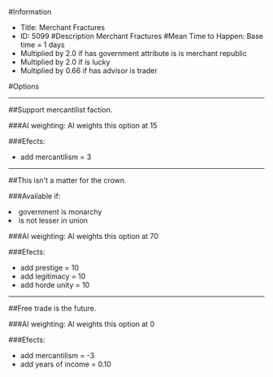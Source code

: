 #Information
 - Title: Merchant Fractures
 - ID: 5099
#Description
Merchant Fractures
#Mean Time to Happen:
Base time = 1 days
 - Multiplied by 2.0 if has government attribute is is merchant republic
 - Multiplied by 2.0 if is lucky
 - Multiplied by 0.66 if has advisor is trader

#Options

___
##Support mercantilist faction.

###AI weighting:
AI weights this option at 15


###Efects:<ul><li>add mercantilism = 3</li></ul>

___
##This isn't a matter for the crown.

###Available if:
<li>government is monarchy</li><li>is not lesser in union</li>

###AI weighting:
AI weights this option at 70


###Efects:<ul><li>add prestige = 10</li><li>add legitimacy = 10</li><li>add horde unity = 10</li></ul>

___
##Free trade is the future.

###AI weighting:
AI weights this option at 0


###Efects:<ul><li>add mercantilism = -3</li><li>add years of income = 0.10</li></ul>
